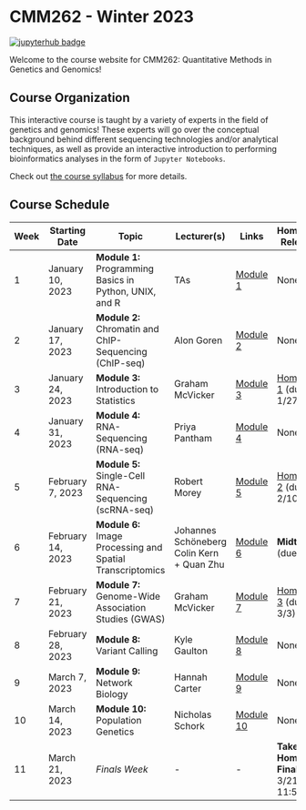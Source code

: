 # CMM262 - Winter 2023

[![jupyterhub badge](https://img.shields.io/badge/Login%20to%20JupyterHub-grey?style=for-the-badge&logo=jupyter)](https://datahub.ucsd.edu/hub/login)

Welcome to the course website for CMM262: Quantitative Methods in Genetics and Genomics! 

## Course Organization

This interactive course is taught by a variety of experts in the field of genetics and genomics! These experts will go over the conceptual background behind different sequencing technologies and/or analytical techniques, as well as provide an interactive introduction to performing bioinformatics analyses in the form of `Jupyter Notebooks`. 

Check out [the course syllabus](CMM262-Syllabus-2023.md) for more details.

## Course Schedule 

| Week | Starting Date     | Topic                                                      | Lecturer(s)                                  | Links                               | Homework Released                          |
|------|-------------------|------------------------------------------------------------|----------------------------------------------|-------------------------------------|--------------------------------------------|
| 1    | January 10, 2023  | **Module 1:** Programming Basics in Python, UNIX, and R    | TAs                                          | [Module 1](module-1-programming)    | None                                       |
| 2    | January 17, 2023  | **Module 2:** Chromatin and ChIP-Sequencing (ChIP-seq)     | Alon Goren                                   | [Module 2](module-2-chipseq)     | None                                       |
| 3    | January 24, 2023  | **Module 3:** Introduction to Statistics                   | Graham McVicker                              | [Module 3](module-3-statistics)           | [Homework 1](hw/hw1) (due 1/27)            |
| 4    | January 31, 2023  | **Module 4:** RNA-Sequencing (RNA-seq)                     | Priya Pantham                                | [Module 4](module-4-rnaseq)         | None                                       |
| 5    | February 7, 2023  | **Module 5:** Single-Cell RNA-Sequencing (scRNA-seq)       | Robert Morey                                 | [Module 5](module-5-scrnaseq)       | [Homework 2](hw/hw2) (due 2/10)            |
| 6    | February 14, 2023 | **Module 6:** Image Processing and Spatial Transcriptomics | Johannes Schöneberg<br>Colin Kern + Quan Zhu | [Module 6](module-6-spatialtx)      | **Midterm** (due 2/17)                     |
| 7    | February 21, 2023 | **Module 7:** Genome-Wide Association Studies (GWAS)       | Graham McVicker                              | [Module 7](module-7-gwas)       | [Homework 3](hw/hw3) (due 3/3)             |
| 8    | February 28, 2023 | **Module 8:** Variant Calling                              | Kyle Gaulton                                 | [Module 8](module-8-variantcalling) | None                                       |
| 9    | March 7, 2023     | **Module 9:** Network Biology                              | Hannah Carter                                | [Module 9](module-9-networks)        | None                                       |
| 10   | March 14, 2023    | **Module 10:** Population Genetics                         | Nicholas Schork                              | [Module 10](module-10-popgen)       | None                                       |
| 11   | March 21, 2023    | <i>Finals Week</i>                                         | -                                            | -                                   | **Take-Home Final** (due 3/21 at 11:59 pm) |
